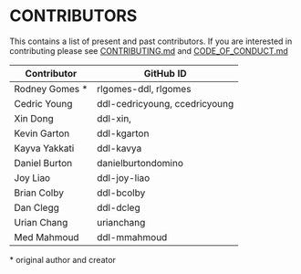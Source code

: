 # CONTRIBUTORS

This contains a list of present and past contributors. If you are interested in contributing please see [CONTRIBUTING.md](CONTRIBUTING.md) and [CODE_OF_CONDUCT.md](CODE_OF_CONDUCT.md)

| Contributor     | GitHub ID                     |
| --------------- | ----------------------------- |
| Rodney Gomes \* | rlgomes-ddl, rlgomes          |
| Cedric Young    | ddl-cedricyoung, ccedricyoung |
| Xin Dong        | ddl-xin,                      |
| Kevin Garton    | ddl-kgarton                   |
| Kayva Yakkati   | ddl-kavya                     |
| Daniel Burton   | danielburtondomino            |
| Joy Liao        | ddl-joy-liao                  |
| Brian Colby     | ddl-bcolby                    |
| Dan Clegg       | ddl-dcleg                     |
| Urian Chang     | urianchang                    |
| Med Mahmoud     | ddl-mmahmoud                  |

\* original author and creator
